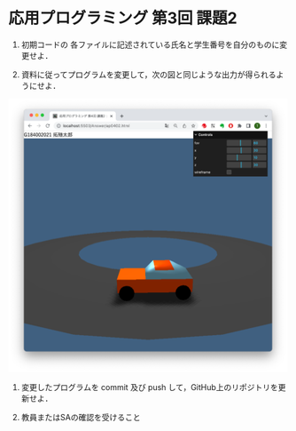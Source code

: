 # 応用プログラミング 第3回 課題2

1) 初期コードの 各ファイルに記述されている氏名と学生番号を自分のものに変更せよ．

1) 資料に従ってプログラムを変更して，次の図と同じような出力が得られるようにせよ．

![アニメーション](ap0302.png)

1) 変更したプログラムを commit 及び push して，GitHub上のリポジトリを更新せよ．

1) 教員またはSAの確認を受けること
